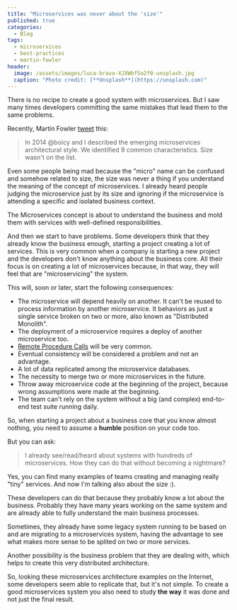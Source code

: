 ```yaml
---
title: "Microservices was never about the 'size'"
published: true
categories:
  - Blog
tags:
  - microservices
  - best-practices
  - martin-fowler
header:
  image: /assets/images/luca-bravo-XJXWbfSo2f0-unsplash.jpg
  caption: "Photo credit: [**Unsplash**](https://unsplash.com)"
---
```


There is no recipe to create a good system with microservices. But I saw many times developers committing the same mistakes that lead them to the same problems.

Recently, Martin Fowler [tweet](https://twitter.com/martinfowler/status/1247615433731198981?s=20) this:

> In 2014 @boicy and I described the emerging microservices architectural style. We identified 9 common characteristics. Size wasn't on the list.

Even some people being mad because the "micro" name can be confused and somehow related to size, the size was never a thing if you understand the meaning of the concept of microservices.  I already heard people judging the microservice just by its size and ignoring if the microservice is attending a specific and isolated business context.

The Microservices concept is about to understand the business and mold them with services with well-defined responsibilities.

And then we start to have problems. Some developers think that they already know the business enough, starting a project creating a lot of services. This is very common when a company is starting a new project and the developers don't know anything about the business core. All their focus is on creating a lot of microservices because, in that way, they will feel that are "microservicing" the system.

This will, soon or later, start the following consequences:

- The microservice will depend heavily on another. It can't be reused to process information by another microservice. It behaviors as just a single service broken on two or more, also known as "Distributed Monolith".
- The deployment of a microservice requires a deploy of another microservice too.
- [Remote Procedure Calls](https://www.rabbitmq.com/tutorials/tutorial-six-python.html) will be very common.
- Eventual consistency will be considered a problem and not an advantage.
- A lot of data replicated among the microservice databases.
- The necessity to merge two or more microservices in the future.
- Throw away microservice code at the beginning of the project, because wrong assumptions were made at the beginning.
- The team can't rely on the system without a big (and complex) end-to-end test suite running daily.

So, when starting a project about a business core that you know almost nothing, you need to assume a **humble** position on your code too.

But you can ask:

> I already see/read/heard about systems with hundreds of microservices. How they can do that without becoming a nightmare?

Yes, you can find many examples of teams creating and managing really "tiny" services. And now I'm talking also about the size :).

These developers can do that because they probably know a lot about the business. Probably they have many years working on the same system and are already able to fully understand the main business processes.

Sometimes, they already have some legacy system running to be based on and are migrating to a microservices system, having the advantage to see what makes more sense to be splited on two or more services. 

Another possibility is the business problem that they are dealing with, which helps to create this very distributed architecture.

So, looking these microservices architecture examples on the Internet, some developers seem able to replicate that, but it's not simple. To create a good microservices system you also need to study **the way** it was done and not just the final result.
